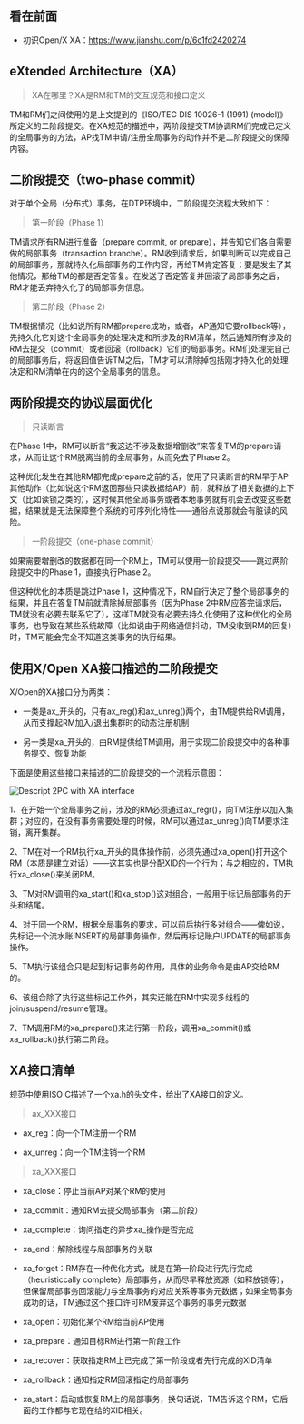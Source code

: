 看在前面
-------

* 初识Open/X XA：https://www.jianshu.com/p/6c1fd2420274

eXtended Architecture（XA）
------

> XA在哪里？XA是RM和TM的交互规范和接口定义

TM和RM们之间使用的是上文提到的《ISO/TEC DIS 10026-1 (1991) (model)》所定义的二阶段提交。在XA规范的描述中，两阶段提交TM协调RM们完成已定义的全局事务的方法，AP找TM申请/注册全局事务的动作并不是二阶段提交的保障内容。

二阶段提交（two-phase commit）
------

对于单个全局（分布式）事务，在DTP环境中，二阶段提交流程大致如下：

> 第一阶段（Phase 1）

TM请求所有RM进行准备（prepare commit, or prepare），并告知它们各自需要做的局部事务（transaction branche）。RM收到请求后，如果判断可以完成自己的局部事务，那就持久化局部事务的工作内容，再给TM肯定答复；要是发生了其他情况，那给TM的都是否定答复。在发送了否定答复并回滚了局部事务之后，RM才能丢弃持久化了的局部事务信息。

> 第二阶段（Phase 2）

TM根据情况（比如说所有RM都prepare成功，或者，AP通知它要rollback等），先持久化它对这个全局事务的处理决定和所涉及的RM清单，然后通知所有涉及的RM去提交（commit）或者回滚（rollback）它们的局部事务。RM们处理完自己的局部事务后，将返回值告诉TM之后，TM才可以清除掉包括刚才持久化的处理决定和RM清单在内的这个全局事务的信息。

两阶段提交的协议层面优化
------

> 只读断言

在Phase 1中，RM可以断言“我这边不涉及数据增删改”来答复TM的prepare请求，从而让这个RM脱离当前的全局事务，从而免去了Phase 2。

这种优化发生在其他RM都完成prepare之前的话，使用了只读断言的RM早于AP其他动作（比如说这个RM返回那些只读数据给AP）前，就释放了相关数据的上下文（比如读锁之类的），这时候其他全局事务或者本地事务就有机会去改变这些数据，结果就是无法保障整个系统的可序列化特性——通俗点说那就会有脏读的风险。

> 一阶段提交（one-phase commit）

如果需要增删改的数据都在同一个RM上，TM可以使用一阶段提交——跳过两阶段提交中的Phase 1，直接执行Phase 2。

但这种优化的本质是跳过Phase 1，这种情况下，RM自行决定了整个局部事务的结果，并且在答复TM前就清除掉局部事务（因为Phase 2中RM应答完请求后，TM就没有必要去联系它了），这样TM就没有必要去持久化使用了这种优化的全局事务，也导致在某些系统故障（比如说由于网络通信抖动，TM没收到RM的回复）时，TM可能会完全不知道这类事务的执行结果。

使用X/Open XA接口描述的二阶段提交
------

X/Open的XA接口分为两类：

* 一类是ax_开头的，只有ax_reg()和ax_unreg()两个，由TM提供给RM调用，从而支撑起RM加入/退出集群时的动态注册机制

* 另一类是xa_开头的，由RM提供给TM调用，用于实现二阶段提交中的各种事务提交、恢复功能

下面是使用这些接口来描述的二阶段提交的一个流程示意图：

![Descript 2PC with XA interface]()

1、在开始一个全局事务之前，涉及的RM必须通过ax_regr()，向TM注册以加入集群；对应的，在没有事务需要处理的时候，RM可以通过ax_unreg()向TM要求注销，离开集群。

2、TM在对一个RM执行xa_开头的具体操作前，必须先通过xa_open()打开这个RM（本质是建立对话）——这其实也是分配XID的一个行为；与之相应的，TM执行xa_close()来关闭RM。

3、TM对RM调用的xa_start()和xa_stop()这对组合，一般用于标记局部事务的开头和结尾。

4、对于同一个RM，根据全局事务的要求，可以前后执行多对组合——俾如说，先标记一个流水账INSERT的局部事务操作，然后再标记账户UPDATE的局部事务操作。

5、TM执行该组合只是起到标记事务的作用，具体的业务命令是由AP交给RM的。

6、该组合除了执行这些标记工作外，其实还能在RM中实现多线程的join/suspend/resume管理。

7、TM调用RM的xa_prepare()来进行第一阶段，调用xa_commit()或xa_rollback()执行第二阶段。

XA接口清单
------

规范中使用ISO C描述了一个xa.h的头文件，给出了XA接口的定义。

> ax_XXX接口

* ax_reg：向一个TM注册一个RM

* ax_unreg：向一个TM注销一个RM

> xa_XXX接口

* xa_close：停止当前AP对某个RM的使用

* xa_commit：通知RM去提交局部事务（第二阶段）

* xa_complete：询问指定的异步xa_操作是否完成

* xa_end：解除线程与局部事务的关联

* xa_forget：RM存在一种优化方式，就是在第一阶段进行先行完成（heuristiccally complete）局部事务，从而尽早释放资源（如释放锁等），但保留局部事务回滚能力与全局事务的对应关系等事务元数据；如果全局事务成功的话，TM通过这个接口许可RM废弃这个事务的事务元数据

* xa_open：初始化某个RM给当前AP使用

* xa_prepare：通知目标RM进行第一阶段工作

* xa_recover：获取指定RM上已完成了第一阶段或者先行完成的XID清单

* xa_rollback：通知指定RM回滚指定的局部事务

* xa_start：启动或恢复RM上的局部事务，换句话说，TM告诉这个RM，它后面的工作都与它现在给的XID相关。
